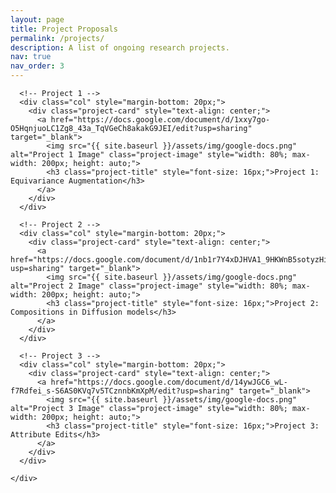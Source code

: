 ```yaml
---
layout: page
title: Project Proposals
permalink: /projects/
description: A list of ongoing research projects. 
nav: true
nav_order: 3
---
```


<div class="projects">
  <!-- Display projects horizontally -->
  <div class="container">
    <div class="row row-cols-3"> <!-- Assuming you want three projects side by side -->
      
      <!-- Project 1 -->
      <div class="col" style="margin-bottom: 20px;">
        <div class="project-card" style="text-align: center;">
          <a href="https://docs.google.com/document/d/1xxy7go-O5HqnjuoLC1Zg8_43a_TqVGeCh8akakG9JEI/edit?usp=sharing" target="_blank">
            <img src="{{ site.baseurl }}/assets/img/google-docs.png" alt="Project 1 Image" class="project-image" style="width: 80%; max-width: 200px; height: auto;">
            <h3 class="project-title" style="font-size: 16px;">Project 1: Equivariance Augmentation</h3>
          </a>
        </div>
      </div>
      
      <!-- Project 2 -->
      <div class="col" style="margin-bottom: 20px;">
        <div class="project-card" style="text-align: center;">
          <a href="https://docs.google.com/document/d/1nb1r7Y4xDJHVA1_9HKWnB5sotyzHiqrZl1sOPCP4tfw/edit?usp=sharing" target="_blank">
            <img src="{{ site.baseurl }}/assets/img/google-docs.png" alt="Project 2 Image" class="project-image" style="width: 80%; max-width: 200px; height: auto;">
            <h3 class="project-title" style="font-size: 16px;">Project 2: Compositions in Diffusion models</h3>
          </a>
        </div>
      </div>
      
      <!-- Project 3 -->
      <div class="col" style="margin-bottom: 20px;">
        <div class="project-card" style="text-align: center;">
          <a href="https://docs.google.com/document/d/14ywJGC6_wL-f7Rdfei_s-S6AS0KVq7v5TCznnbKmXpM/edit?usp=sharing" target="_blank">
            <img src="{{ site.baseurl }}/assets/img/google-docs.png" alt="Project 3 Image" class="project-image" style="width: 80%; max-width: 200px; height: auto;">
            <h3 class="project-title" style="font-size: 16px;">Project 3: Attribute Edits</h3>
          </a>
        </div>
      </div>
      
    </div>
  </div>
</div>
